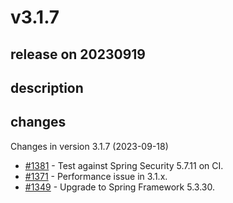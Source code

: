 # v3.1.7

## release on 20230919

## description

## changes

Changes in version 3.1.7 (2023-09-18)

* <a class="issue-link js-issue-link" data-error-text="Failed to load title" data-id="1901719123" data-permission-text="Title is private" data-url="https://github.com/spring-projects/spring-ws/issues/1381" data-hovercard-type="issue" data-hovercard-url="/spring-projects/spring-ws/issues/1381/hovercard" href="https://github.com/spring-projects/spring-ws/issues/1381">#1381</a> - Test against Spring Security 5.7.11 on CI.
* <a class="issue-link js-issue-link" data-error-text="Failed to load title" data-id="1852757173" data-permission-text="Title is private" data-url="https://github.com/spring-projects/spring-ws/issues/1371" data-hovercard-type="issue" data-hovercard-url="/spring-projects/spring-ws/issues/1371/hovercard" href="https://github.com/spring-projects/spring-ws/issues/1371">#1371</a> - Performance issue in 3.1.x.
* <a class="issue-link js-issue-link" data-error-text="Failed to load title" data-id="1681784221" data-permission-text="Title is private" data-url="https://github.com/spring-projects/spring-ws/issues/1349" data-hovercard-type="issue" data-hovercard-url="/spring-projects/spring-ws/issues/1349/hovercard" href="https://github.com/spring-projects/spring-ws/issues/1349">#1349</a> - Upgrade to Spring Framework 5.3.30.

